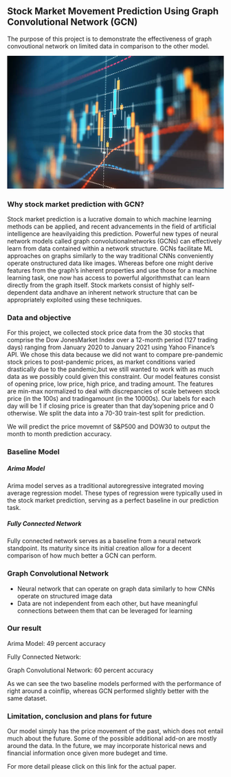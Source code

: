 ## Stock Market Movement Prediction Using Graph Convolutional Network (GCN)

The purpose of this project is to demonstrate the effectiveness of graph convoutional network on limited data in comparison to the other model.

<img src="photos/stock.jpg" alt="hi" class="inline"/>

### Why stock market prediction with GCN?
Stock market prediction is a lucrative domain to which machine learning methods can be applied, and recent advancements in the field of artificial intelligence are heavilyaiding this prediction.  Powerful new types of neural network models called graph convolutionalnetworks (GCNs) can effectively learn from data contained within a network structure.  GCNs facilitate ML approaches on graphs similarly to the way traditional CNNs conveniently operate onstructured data like images.  Whereas before one might derive features from the graph’s inherent properties and use those for a machine learning task, one now has access to powerful algorithmsthat can learn directly from the graph itself. Stock markets consist of highly self-dependent data andhave an inherent network structure that can be appropriately exploited using these techniques.

### Data and objective
For this project, we collected stock price data from the 30 stocks that comprise the Dow JonesMarket Index over a 12-month period (127 trading days) ranging from January 2020 to January 2021 using Yahoo Finance’s API. We chose this data because we did not want to compare pre-pandemic stock prices to post-pandemic prices, as market conditions varied drastically due to the pandemic,but we still wanted to work with as much data as we possibly could given this constraint. Our model features consist of opening price, low price, high price, and trading amount.  The features are min-max normalized to deal with discrepancies of scale between stock price (in the 100s) and tradingamount (in the 10000s).  Our labels for each day will be 1 if closing price is greater than that day’sopening price and 0 otherwise. We split the data into a 70-30 train-test split for prediction.

We will predict the price movemnt of S&P500 and DOW30 to output the month to month prediction accuracy.

### Baseline Model

##### Arima Model
Arima model serves as a traditional autoregressive integrated moving average regression model. These types of regression were typically used in the stock market prediction, serving as a perfect baseline in our prediction task.

##### Fully Connected Network
Fully connected network serves as a baseline from a neural network standpoint. Its maturity since its initial creation allow for a decent comparison of how much better a GCN can perform.

### Graph Convolutional Network
- Neural network that can operate on graph data similarly to how CNNs operate on structured image data
- Data are not independent from each other,	but have meaningful connections between them that can be leveraged for learning

### Our result

Arima Model: 49 percent accuracy

Fully Connected Network: 

Graph Convolutional Network: 60 percent accuracy

As we can see the two baseline models performed with the performance of right around a coinflip, whereas GCN performed slightly better with the same dataset.

### Limitation, conclusion and plans for future

Our model simply has the price movement of the past, which does not entail much about the future. Some of the possible additional add-on are mostly around the data. In the future, we may incorporate historical news and financial information once given more budeget and time.

For more detail please click on this link for the actual paper.

